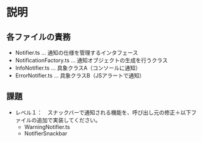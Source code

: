 # 説明

## 各ファイルの責務

- Notifier.ts ... 通知の仕様を管理するインタフェース
- NotificationFactory.ts ... 通知オブジェクトの生成を行うクラス
- InfoNotifier.ts ... 具象クラスA（コンソールに通知）
- ErrorNotifier.ts ... 具象クラスB（JSアラートで通知）

## 課題

- レベル１：　スナックバーで通知される機能を、呼び出し元の修正＋以下ファイルの追加で実装してください。
  - WarningNotifier.ts
  - NotifierSnackbar
